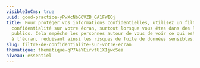 ```yaml
---
visibleInCms: true
uuid: good-practice-yPwXcNbG6VZB_GA1FWIOj
title: Pour protéger vos informations confidentielles, utilisez un filtre de
  confidentialité sur votre écran, surtout lorsque vous êtes dans des lieux
  publics. Cela empêche les personnes autour de vous de voir ce qui est affiché
  à l'écran, réduisant ainsi les risques de fuite de données sensibles.
slug: filtre-de-confidentialite-sur-votre-ecran
thematique: thematique-qP7AaYEirvtU1XIjwcSea
niveau: essentiel
---
```

